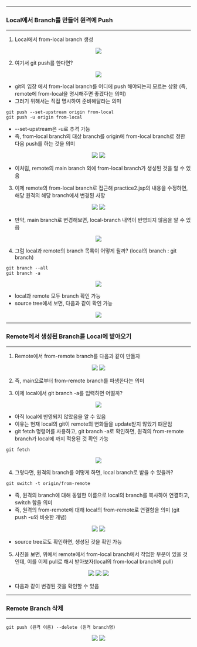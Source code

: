 -----
### Local에서 Branch를 만들어 원격에 Push
-----
1. Local에서 from-local branch 생성
<div align="center">
<img src="https://github.com/sooyounghan/Git-Github/assets/34672301/08eaff77-5b73-4300-9845-bcc7082f45d7">
</div>

2. 여기서 git push를 한다면?
<div align="center">
<img src="https://github.com/sooyounghan/Git-Github/assets/34672301/da7c50b2-5b0e-48f3-8b2a-f3e984cdfc98">
</div>

  - git의 입장 에서 from-local branch를 어디에 push 해야되는지 모르는 상황 (즉, remote에 from-local을 명시해주면 좋겠다는 의미)
  - 그러기 위해서는 직접 명시하여 준비해달라는 의미
```
git push --set-upstream origin from-local
git push -u origin from-local
```

  - --set-upstream은 -u로 추격 가능
  - 즉, from-local branch의 대상 branch를 origin에 from-local branch로 정한 다음 push를 하는 것을 의미
<div align="center">
<img src="https://github.com/sooyounghan/Git-Github/assets/34672301/8f359c47-8e44-4d05-b0f5-85f43784fd9b">
<img src="https://github.com/sooyounghan/Git-Github/assets/34672301/60da628c-76c9-46eb-9044-a3e3b0f11d9d">
</div>

  - 이처럼, remote의 main branch 외에 from-local branch가 생성된 것을 알 수 있음

3. 이제 remote의 from-local branch로 접근해 practice2.jsp의 내용을 수정하면, 해당 원격의 해당 branch에서 변경된 사항
<div align="center">
<img src="https://github.com/sooyounghan/Git-Github/assets/34672301/0d6ca9a9-7220-4ef8-842c-5791165129e6">
<img src="https://github.com/sooyounghan/Git-Github/assets/34672301/5ed975c4-495a-40d3-84f4-e64fcf99d2e7">
</div>

  - 만약, main branch로 변경해보면, local-branch 내역이 반영되지 않음을 알 수 있음
<div align="center">
<img src="https://github.com/sooyounghan/Git-Github/assets/34672301/ad92109c-516e-491e-b8f2-e9b25bb97fdc">
</div>

4. 그럼 local과 remote의 branch 목록이 어떻게 될까? (local의 branch : git branch)
```
git branch --all
git branch -a
```
<div align="center">
<img src="https://github.com/sooyounghan/Git-Github/assets/34672301/c2ada1f4-f47e-4c5e-a5c2-46ef3bddb5b5">
</div>

  - local과 remote 모두 branch 확인 가능
  - source tree에서 보면, 다음과 같이 확인 가능
<div align="center">
<img src="https://github.com/sooyounghan/Git-Github/assets/34672301/d5471bd8-e57b-4428-8f14-8eb52807470f">
</div>

-----
### Remote에서 생성된 Branch를 Local에 받아오기
-----
1. Remote에서 from-remote branch를 다음과 같이 만들자 
<div align="center">
<img src="https://github.com/sooyounghan/Git-Github/assets/34672301/ec97ab44-946e-41ff-a9ef-2561c768b96a">
<img src="https://github.com/sooyounghan/Git-Github/assets/34672301/e154bf91-5f10-4a1b-a371-bb55009f3d7c">
</div>

2. 즉, main으로부터 from-remote branch를 파생한다는 의미

3. 이제 local에서 git branch -a를 입력하면 어떨까?
<div align="center">
<img src="https://github.com/sooyounghan/Git-Github/assets/34672301/11eb0008-2c4c-4e27-a583-affbe46e251e">
</div>

  - 아직 local에 반영되지 않았음을 알 수 있음
  - 이유는 현재 local의 git이 remote의 변화들을 update받지 않았기 떄문임
  - git fetch 명령어를 사용하고, git branch -a로 확인하면, 원격의 from-remote branch가 local에 까지 적용된 것 확인 가능
```
git fetch
```
<div align="center">
<img src="https://github.com/sooyounghan/Git-Github/assets/34672301/aae084f9-b1e1-462b-9368-53c8ff3e8019">
</div>

4. 그렇다면, 원격의 branch를 어떻게 하면, local branch로 받을 수 있을까?
```
git switch -t origin/from-remote
```
  - 즉, 원격의 branch에 대해 동일한 이름으로 local의 branch를 복사하여 연결하고, switch 함을 의미
  - 즉, 원격의 from-remote에 대해 local의 from-remote로 연결함을 의미 (git push -u와 비슷한 개념)
<div align="center">
<img src="https://github.com/sooyounghan/Git-Github/assets/34672301/93b7d031-1bf5-4d8b-8b8c-463fe850229b">
<img src="https://github.com/sooyounghan/Git-Github/assets/34672301/8ec64e92-6cba-437f-9f0f-e50060f765ae">
</div>

  - source tree로도 확인하면, 생성된 것을 확인 가능

5. 사진을 보면, 위에서 remote에서 from-local branch에서 작업한 부분이 있을 것인데, 이를 이제 pull로 해서 받아보자(local의 from-local branch에 pull)
<div align="center">
<img src="https://github.com/sooyounghan/Git-Github/assets/34672301/b378016a-b34e-4cd0-bb5c-5b6248a04201">
<img src="https://github.com/sooyounghan/Git-Github/assets/34672301/c57e49e0-b181-424a-87e5-21237b787b78">
<img src="https://github.com/sooyounghan/Git-Github/assets/34672301/0482bf0b-a5d5-4365-afe5-27c458a76956">
</div>

  - 다음과 같이 변경된 것을 확인할 수 있음

-----
### Remote Branch 삭제
-----
```
git push (원격 이름) --delete (원격 branch명)
```
<div align="center">
<img src="https://github.com/sooyounghan/Git-Github/assets/34672301/0c5095a0-f6c8-4644-b125-fbf260e59cae">
<img src="https://github.com/sooyounghan/Git-Github/assets/34672301/10f49e7c-96d4-4dcd-83e3-84dd4843a700">
</div>

